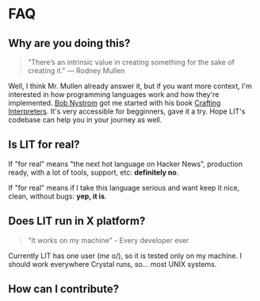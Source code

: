 # FAQ

## Why are you doing this?

> "There’s an intrinsic value in creating something for the sake of creating it." — Rodney Mullen

Well, I think Mr. Mullen already answer it, but if you want more context, I'm interested in how programming languages work and how they're implemented. [Bob Nystrom](https://github.com/munificent) got me started with his book [Crafting Interpreters](http://www.craftinginterpreters.com/). It's very accessible for begginners, gave it a try. Hope LIT's codebase can help you in your journey as well.

## Is LIT for real?

If "for real" means "the next hot language on Hacker News", production ready, with a lot of tools, support, etc: **definitely no**.

If "for real" means if I take this language serious and want keep it nice, clean, without bugs: **yep, it is**.

## Does LIT run in X platform?

> "It works on my machine" - Every developer ever

Currently LIT has one user (_me_ o/), so it is tested only on my machine. I should work everywhere Crystal runs, so... most UNIX systems.

## How can I contribute?
